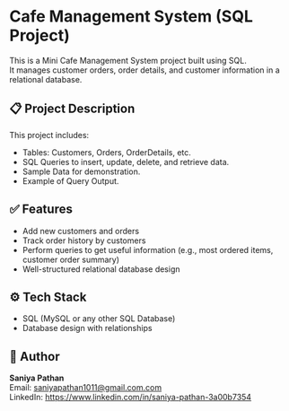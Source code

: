# Cafe Management System (SQL Project)

This is a Mini Cafe Management System project built using SQL.  
It manages customer orders, order details, and customer information in a relational database.



## 📋 Project Description
This project includes:
- Tables: Customers, Orders, OrderDetails, etc.
- SQL Queries to insert, update, delete, and retrieve data.
- Sample Data for demonstration.
- Example of Query Output.



## ✅ Features
- Add new customers and orders
- Track order history by customers
- Perform queries to get useful information (e.g., most ordered items, customer order summary)
- Well-structured relational database design


## ⚙️ Tech Stack
- SQL (MySQL or any other SQL Database)
- Database design with relationships


## 📝 Author
**Saniya Pathan**  
Email: saniyapathan1011@gmail.com.com  
LinkedIn: https://www.linkedin.com/in/saniya-pathan-3a00b7354




